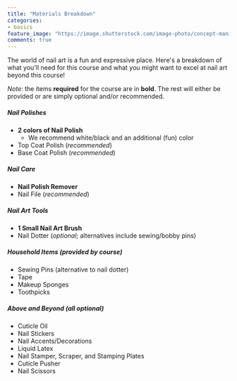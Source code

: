 ```yaml
---
title: "Materials Breakdown"
categories:
- basics
feature_image: "https://image.shutterstock.com/image-photo/concept-manicure-nail-polish-pedicure-260nw-1828377311.jpg"
comments: true
---
```


The world of nail art is a fun and expressive place. Here's a breakdown of what you'll need for this course and what you might want to excel at nail art beyond this course!

*Note*: the items **required** for the course are in **bold**. The rest will either be provided or are simply optional and/or recommended.

##### Nail Polishes

- **2 colors of Nail Polish**
  - We recommend white/black and an additional (fun) color
- Top Coat Polish (*recommended*)
- Base Coat Polish (*recommended*)

##### Nail Care

- **Nail Polish Remover**
- Nail File (*recommended*)

##### Nail Art Tools

- **1 Small Nail Art Brush**
- Nail Dotter (*optional*; alternatives include sewing/bobby pins)

##### Household Items (*provided by course*)

- Sewing Pins (alternative to nail dotter)
- Tape
- Makeup Sponges
- Toothpicks

##### Above and Beyond (*all optional*)

- Cuticle Oil
- Nail Stickers
- Nail Accents/Decorations
- Liquid Latex
- Nail Stamper, Scraper, and Stamping Plates
- Cuticle Pusher
- Nail Scissors
